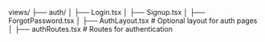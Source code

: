 views/
├── auth/
│   ├── Login.tsx
│   ├── Signup.tsx
│   ├── ForgotPassword.tsx
│   ├── AuthLayout.tsx       # Optional layout for auth pages
│   ├── authRoutes.tsx       # Routes for authentication
